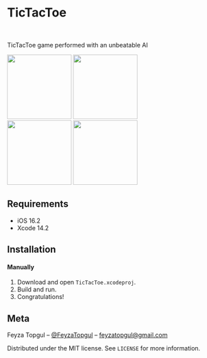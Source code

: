 
# TicTacToe
<br />
<p align="center">
  <a href="https://github.com/feyzatopgul/TicTacToeGame-SwiftUI">
  </a>
  <p align="row">
    TicTacToe game performed with an unbeatable AI
  </p>
</p>

<p align="row">
<img src= "https://media.giphy.com/media/QI9cAyHSC7NBQxswRY/giphy.gifY" width="150">
<img src= "https://media.giphy.com/media/LSkgKewJjNyDjltDFY/giphy.gif" width="150"> <br>
<img src= "https://media.giphy.com/media/bsIECnXDrokxyhPbjE/giphy.gif" width="150">
<img src= "https://media.giphy.com/media/hMfq6vbWZMx1pEdsRK/giphy.gif" width="150">
</p>

## Requirements

- iOS 16.2
- Xcode 14.2 

## Installation

#### Manually
1. Download and open ```TicTacToe.xcodeproj```.  
2. Build and run.
2. Congratulations!  


## Meta

Feyza Topgul – [@FeyzaTopgul](https://twitter.com/FeyzaTopgul) – feyzatopgul@gmail.com

Distributed under the MIT license. See ``LICENSE`` for more information.


